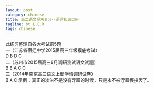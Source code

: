 ```yaml
---
layout: post
category: chinese
title: 高二语文期末复习--语言知识运用
tagline: bt L.E.R
tags: chinese
---
```

此练习整理自各大考试前5题  
一（江苏省宿迁中学2015届高三年级摸底考试）     
D B D C  
二（苏州市2015届高三9月调研测试语文试题）  
B B A C C  
三（2014年南京高三语文上册学情调研试卷）  
B A C 示例：真正的淡泊不是没有浮躁的时候，只是永不被浮躁裹挟罢了。  

